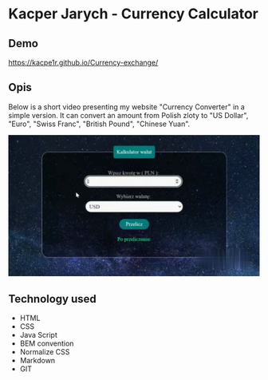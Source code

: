 # Kacper Jarych - Currency Calculator
## Demo

https://kacpe1r.github.io/Currency-exchange/


## Opis
Below is a short video presenting my website "Currency Converter" in a simple version. It can convert an amount from Polish zloty to "US Dollar", "Euro", "Swiss Franc", "British Pound", "Chinese Yuan".

![Currency](image/presentation.gif)

## Technology used
- HTML
- CSS
- Java Script
- BEM convention
- Normalize CSS
- Markdown
- GIT